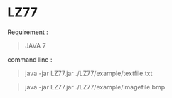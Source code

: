 LZ77
====
 

Requirement : 

> JAVA 7
 
command line  :
 
> java -jar LZ77.jar ./LZ77/example/textfile.txt

> java -jar LZ77.jar ./LZ77/example/imagefile.bmp
